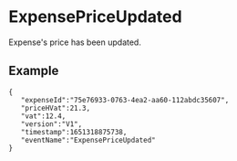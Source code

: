 # ExpensePriceUpdated
Expense's price has been updated.

## Example

```
{
   "expenseId":"75e76933-0763-4ea2-aa60-112abdc35607",
   "priceHVat":21.3,
   "vat":12.4,
   "version":"V1",
   "timestamp":1651318875738,
   "eventName":"ExpensePriceUpdated"
}
    
```